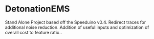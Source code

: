 # DetonationEMS
Stand Alone Project based off the Speeduino v0.4. Redirect traces for additional noise reduction. Addition of useful inputs and optimization of overall cost to feature ratio..
